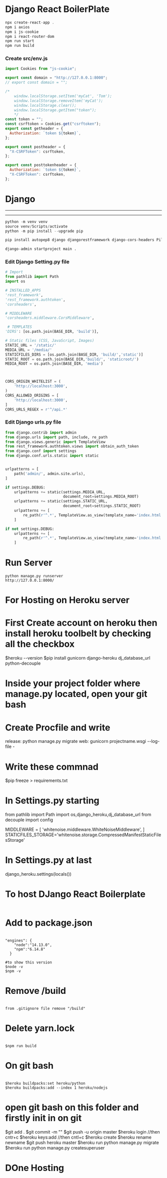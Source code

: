 # Django React BoilerPlate
```javascript
npx create-react-app .
npm i axios
npm i js-cookie
npm i react-router-dom
npm run start
npm run build
``` 



### Create src/env.js

```javascript
import Cookies from "js-cookie";

export const domain = "http://127.0.0.1:8000";
// export const domain = "";

/*
    window.localStorage.setItem('myCat', 'Tom');
    window.localStorage.removeItem('myCat');
    window.localStorage.clear();
    window.localStorage.getItem("token");
    */
const token = "";
const csrftoken = Cookies.get("csrftoken");
export const getheader = {
  Authorization: `token ${token}`,
};

export const postheader = {
  "X-CSRFToken": csrftoken,
};

export const posttokenheader = {
  Authorization: `token ${token}`,
  "X-CSRFToken": csrftoken,
};
```

# Django

---

---

```python
python -m venv venv
source venv/Scripts/activate
python -m pip install --upgrade pip

pip install autopep8 django djangorestframework django-cors-headers Pillow

django-admin startproject main .
```

### Edit Django Setting.py file

```python
# Import
from pathlib import Path
import os

# INSTALLED_APPS
'rest_framework',
'rest_framework.authtoken',
'corsheaders',

# MIDDLEWARE
'corsheaders.middleware.CorsMiddleware',

 # TEMPLATES
'DIRS': [os.path.join(BASE_DIR, 'build')],

# Static files (CSS, JavaScript, Images)
STATIC_URL = '/static/'
MEDIA_URL = '/media/'
STATICFILES_DIRS = [os.path.join(BASE_DIR, 'build/','static')]
STATIC_ROOT = os.path.join(BASE_DIR,'build/', 'staticroot/')
MEDIA_ROOT = os.path.join(BASE_DIR, 'media')



CORS_ORIGIN_WHITELIST = (
    'http://localhost:3000',
)
CORS_ALLOWED_ORIGINS = [
    'http://localhost:3000',
]
CORS_URLS_REGEX = r'^/api.*'

```

### Edit Django urls.py file

```python
from django.contrib import admin
from django.urls import path, include, re_path
from django.views.generic import TemplateView
from rest_framework.authtoken.views import obtain_auth_token
from django.conf import settings
from django.conf.urls.static import static


urlpatterns = [
    path('admin/', admin.site.urls),
]

if settings.DEBUG:
    urlpatterns += static(settings.MEDIA_URL,
                          document_root=settings.MEDIA_ROOT)
    urlpatterns += static(settings.STATIC_URL,
                          document_root=settings.STATIC_ROOT)
    urlpatterns += [
        re_path(r'^.*', TemplateView.as_view(template_name='index.html')),
    ]

if not settings.DEBUG:
    urlpatterns += [
        re_path(r'^.*', TemplateView.as_view(template_name='index.html')),
    ]
```

# Run Server

```
python manage.py runserver
http://127.0.0.1:8000/

```





# For Hosting on Heroku server
# First Create account on heroku then install heroku toolbelt by checking all the checkbox

$heroku --version
$pip install gunicorn django-heroku dj_database_url python-decouple
# Inside your project folder where manage.py located, open your git bash


# Create  Procfile and write
release: python manage.py migrate
web: gunicorn projectname.wsgi --log-file -
# Write these commnad 

$pip freeze > requirements.txt 




# In Settings.py starting

from pathlib import Path
import os,django_heroku,dj_database_url
from decouple import config

MIDDLEWARE = [
    'whitenoise.middleware.WhiteNoiseMiddleware',
]
STATICFILES_STORAGE='whitenoise.storage.CompressedManifestStaticFilesStorage'
# In Settings.py at last
django_heroku.settings(locals())

# To host DJango React Boilerplate
```
```

# Add to package.json
```

"engines": {
    "node":"14.13.0",
    "npm":"6.14.8"
  }
  
#to show this version 
$node -v
$npm -v

```

# Remove /build 
```

from .gitignore file remove "/build"
```

# Delete yarn.lock 
```

$npm run build

```
# On git bash 
```

$heroku buildpacks:set heroku/python
$heroku buildpacks:add --index 1 heroku/nodejs

```

# open git bash on this folder and firstly init in on git

$git add .
$git commit -m ""
$git push -u origin master
$heroku login 
//then cntr+c 
$heroku keys:add 
//then cntl+c
$heroku create
$heroku rename newname
$git push heroku master
$heroku run python manage.py migrate
$heroku run python manage.py createsuperuser

# DOne Hosting

